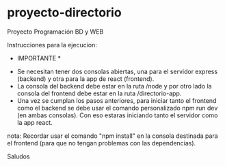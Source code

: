 # proyecto-directorio
Proyecto Programación BD y WEB

Instrucciones para la ejecucion:

* IMPORTANTE *
- Se necesitan tener dos consolas abiertas, una para el servidor express (backend) y otra para la app de react (frontend).
- La consola del backend debe estar en la ruta /node y por otro lado la consola del frontend debe estar en la ruta /directorio-app.
- Una vez se cumplan los pasos anteriores, para iniciar tanto el frontend como el backend se debe usar el comando personalizado npm run dev (en ambas consolas).
Con eso estaras iniciando tanto el servidor como la app react.

nota: Recordar usar el comando "npm install" en la consola destinada para el frontend (para que no tengan problemas con las dependencias).

Saludos
